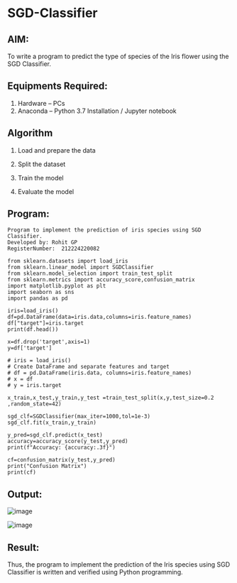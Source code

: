 # SGD-Classifier
## AIM:
To write a program to predict the type of species of the Iris flower using the SGD Classifier.

## Equipments Required:
1. Hardware – PCs
2. Anaconda – Python 3.7 Installation / Jupyter notebook

## Algorithm

1. Load and prepare the data

2. Split the dataset

3. Train the model

4. Evaluate the model

## Program:
```
Program to implement the prediction of iris species using SGD Classifier.
Developed by: Rohit GP
RegisterNumber:  212224220082
```
```
from sklearn.datasets import load_iris
from sklearn.linear_model import SGDClassifier
from sklearn.model_selection import train_test_split
from sklearn.metrics import accuracy_score,confusion_matrix
import matplotlib.pyplot as plt
import seaborn as sns
import pandas as pd

iris=load_iris()
df=pd.DataFrame(data=iris.data,columns=iris.feature_names)
df["target"]=iris.target
print(df.head())

x=df.drop('target',axis=1)
y=df['target']

# iris = load_iris()
# Create DataFrame and separate features and target
# df = pd.DataFrame(iris.data, columns=iris.feature_names)
# x = df
# y = iris.target

x_train,x_test,y_train,y_test =train_test_split(x,y,test_size=0.2 ,random_state=42)

sgd_clf=SGDClassifier(max_iter=1000,tol=1e-3)
sgd_clf.fit(x_train,y_train)

y_pred=sgd_clf.predict(x_test)
accuracy=accuracy_score(y_test,y_pred)
print(f"Accuracy: {accuracy:.3f}")

cf=confusion_matrix(y_test,y_pred)
print("Confusion Matrix")
print(cf)
```

## Output:

![image](https://github.com/user-attachments/assets/c56940e7-1aca-4f45-9816-fe09191a12e9)

![image](https://github.com/user-attachments/assets/35302783-9c1d-40cf-8cdf-0150f531282b)


## Result:
Thus, the program to implement the prediction of the Iris species using SGD Classifier is written and verified using Python programming.
